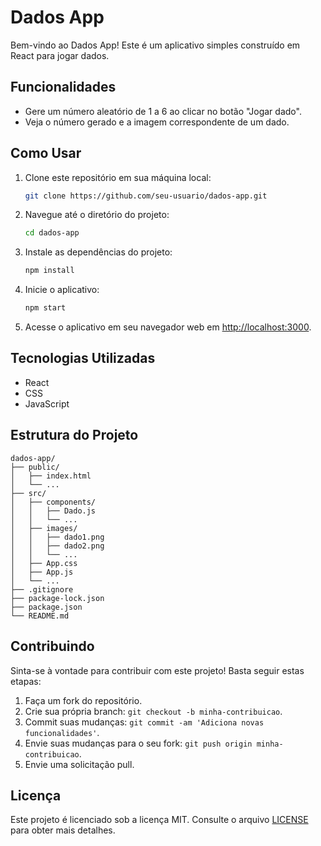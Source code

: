 
# Dados App

Bem-vindo ao Dados App! Este é um aplicativo simples construído em React para jogar dados.

## Funcionalidades

- Gere um número aleatório de 1 a 6 ao clicar no botão "Jogar dado".
- Veja o número gerado e a imagem correspondente de um dado.

## Como Usar

1. Clone este repositório em sua máquina local:

   ```bash
   git clone https://github.com/seu-usuario/dados-app.git
   ```

2. Navegue até o diretório do projeto:

   ```bash
   cd dados-app
   ```

3. Instale as dependências do projeto:

   ```bash
   npm install
   ```

4. Inicie o aplicativo:

   ```bash
   npm start
   ```

5. Acesse o aplicativo em seu navegador web em [http://localhost:3000](http://localhost:3000).

## Tecnologias Utilizadas

- React
- CSS
- JavaScript

## Estrutura do Projeto

```
dados-app/
├── public/
│   ├── index.html
│   └── ...
├── src/
│   ├── components/
│   │   ├── Dado.js
│   │   └── ...
│   ├── images/
│   │   ├── dado1.png
│   │   ├── dado2.png
│   │   └── ...
│   ├── App.css
│   ├── App.js
│   └── ...
├── .gitignore
├── package-lock.json
├── package.json
└── README.md
```

## Contribuindo

Sinta-se à vontade para contribuir com este projeto! Basta seguir estas etapas:

1. Faça um fork do repositório.
2. Crie sua própria branch: `git checkout -b minha-contribuicao`.
3. Commit suas mudanças: `git commit -am 'Adiciona novas funcionalidades'`.
4. Envie suas mudanças para o seu fork: `git push origin minha-contribuicao`.
5. Envie uma solicitação pull.

## Licença

Este projeto é licenciado sob a licença MIT. Consulte o arquivo [LICENSE](LICENSE) para obter mais detalhes.

```

